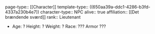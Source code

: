 page-type:: [[Character]]
template-type:: ((650aa39a-ddc1-4286-b3fd-4337a230b4e7))
character-type:: NPC
alive:: true
affiliation:: [[Det brændende sværd]] 
rank:: Lieutenant

- Age: ?
  Height: ?
  Weight: ?
  Race: ??? Armor ???